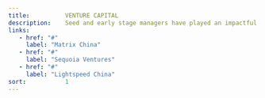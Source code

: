 ```yaml
---
title:          VENTURE CAPITAL
description:    Seed and early stage managers have played an impactful role in fueling dramatic innovation in China.
links:
   - href: "#"
     label: "Matrix China"
   - href: "#"
     label: "Sequoia Ventures"
   - href: "#"
     label: "Lightspeed China"
sort:           1
---
```

